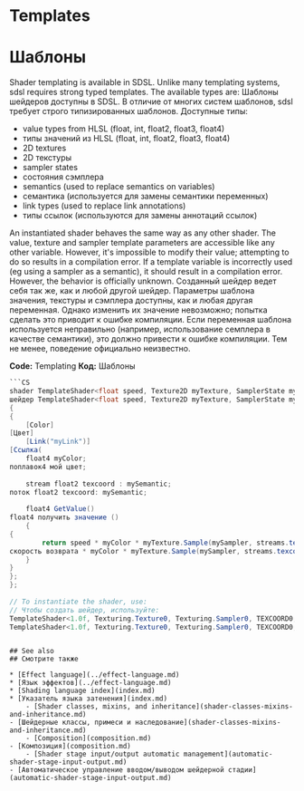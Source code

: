 # Templates
# Шаблоны

Shader templating is available in SDSL. Unlike many templating systems, sdsl requires strong typed templates. The available types are:
Шаблоны шейдеров доступны в SDSL.  В отличие от многих систем шаблонов, sdsl требует строго типизированных шаблонов.  Доступные типы:

- value types from HLSL (float, int, float2, float3, float4)
- типы значений из HLSL (float, int, float2, float3, float4)
- 2D textures
- 2D текстуры
- sampler states
- состояния сэмплера
- semantics (used to replace semantics on variables)
- семантика (используется для замены семантики переменных)
- link types (used to replace link annotations)
- типы ссылок (используются для замены аннотаций ссылок)

An instantiated shader behaves the same way as any other shader. The value, texture and sampler template parameters are accessible like any other variable. However, it's impossible to modify their value; attempting to do so results in a compilation error. If a template variable is incorrectly used (eg using a sampler as a semantic), it should result in a compilation error. However, the behavior is officially unknown.
Созданный шейдер ведет себя так же, как и любой другой шейдер.  Параметры шаблона значения, текстуры и сэмплера доступны, как и любая другая переменная.  Однако изменить их значение невозможно;  попытка сделать это приводит к ошибке компиляции.  Если переменная шаблона используется неправильно (например, использование семплера в качестве семантики), это должно привести к ошибке компиляции.  Тем не менее, поведение официально неизвестно.

**Code:** Templating
**Код:** Шаблоны

```cs
```CS
shader TemplateShader<float speed, Texture2D myTexture, SamplerState mySampler, Semantic mySemantic, LinkType myLink>
шейдер TemplateShader<float speed, Texture2D myTexture, SamplerState mySampler, Semantic mySemantic, LinkType myLink>
{
{
	[Color]
[Цвет]
	[Link("myLink")]
[Ссылка(
	float4 myColor;
поплавок4 мой цвет;
 
	stream float2 texcoord : mySemantic;
поток float2 texcoord: mySemantic;
 
	float4 GetValue()
float4 получить значение ()
	{
{
		return speed * myColor * myTexture.Sample(mySampler, streams.texcoord);
скорость возврата * myColor * myTexture.Sample(mySampler, streams.texcoord);
	}
}
};
};
 
// To instantiate the shader, use:
// Чтобы создать шейдер, используйте:
TemplateShader<1.0f, Texturing.Texture0, Texturing.Sampler0, TEXCOORD0, MyColorLink>
TemplateShader<1.0f, Texturing.Texture0, Texturing.Sampler0, TEXCOORD0, MyColorLink>
```
```

## See also
## Смотрите также

* [Effect language](../effect-language.md)
* [Язык эффектов](../effect-language.md)
* [Shading language index](index.md)
* [Указатель языка затенения](index.md)
    - [Shader classes, mixins, and inheritance](shader-classes-mixins-and-inheritance.md)
- [Шейдерные классы, примеси и наследование](shader-classes-mixins-and-inheritance.md)
    - [Composition](composition.md)
- [Композиция](composition.md)
    - [Shader stage input/output automatic management](automatic-shader-stage-input-output.md)
- [Автоматическое управление вводом/выводом шейдерной стадии](automatic-shader-stage-input-output.md)

